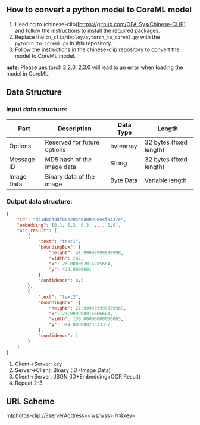 ## How to convert a python model to CoreML model

1. Heading to (chinese-clip)[https://github.com/OFA-Sys/Chinese-CLIP] and follow the instructions to install the required packages.
2. Replace the `cn_clip/deploy/pytorch_to_coreml.py` with the `pytorch_to_coreml.py` in this repository.
3. Follow the instructions in the chinese-clip repository to convert the model to CoreML model.

__note__: Please ues torch 2.2.0, 2.3.0 will lead to an error when loading the model in CoreML. 

## Data Structure

### Input data structure:

| Part       | Description                    | Data Type | Length                  |
|------------|--------------------------------|-----------|-------------------------|
| Options    | Reserved for future options    | bytearray | 32 bytes (fixed length) |
| Message ID | MD5 hash of the image data     | String    | 32 bytes (fixed length) |
| Image Data | Binary data of the image       | Byte Data | Variable length         |

### Output data structure:
```json
{
	"id": "d41d8cd98f00b204e9800998ecf8427e",
	"embedding": [0.1, 0.2, 0.3, ..., 0.9],
	"ocr_result": [
		{
			"text": "text1",
			"boundingBox": {
				"height": 41.99999999999998,
				"width": 282,
				"x": 26.000002014285684,
				"y": 424.0000001
			},
			"confidence": 0.5
		},
		{
			"text": "text2",
			"boundingBox": {
				"height": 27.999999999999968,
				"x": 23.999998916666684,
				"width": 150.00000000000003,
				"y": 394.00000023333337
			},
			"confidence": 1
		}
	]
}
```

1. Client->Server: key
2. Server->Client: Binary (ID+Image Data)
3. Client->Server: JSON (ID+Embedding+OCR Result)
4. Repeat 2-3

## URL Scheme

mtphotos-clip://?serverAddress=<ws/wss>://<ip>:<port>&key=<key>
